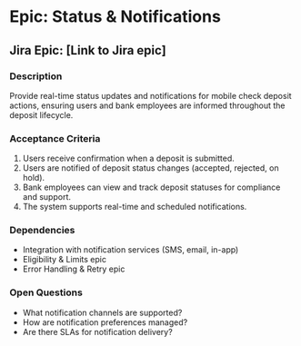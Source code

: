 # Epic: Status & Notifications

## Jira Epic: [Link to Jira epic]

### Description

Provide real-time status updates and notifications for mobile check deposit actions, ensuring users and bank employees are informed throughout the deposit lifecycle.

### Acceptance Criteria

1. Users receive confirmation when a deposit is submitted.
2. Users are notified of deposit status changes (accepted, rejected, on hold).
3. Bank employees can view and track deposit statuses for compliance and support.
4. The system supports real-time and scheduled notifications.

### Dependencies

- Integration with notification services (SMS, email, in-app)
- Eligibility & Limits epic
- Error Handling & Retry epic

### Open Questions

- What notification channels are supported?
- How are notification preferences managed?
- Are there SLAs for notification delivery?
